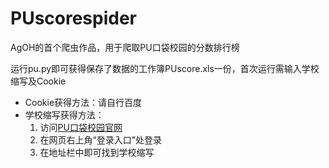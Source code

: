 # PUscorespider

AgOH的首个爬虫作品，用于爬取PU口袋校园的分数排行榜

运行pu.py即可获得保存了数据的工作簿PUscore.xls一份，首次运行需输入学校缩写及Cookie

* Cookie获得方法：请自行百度
* 学校缩写获得方法：
  1. 访问[PU口袋校园官网](http://www.pocketuni.net/)
  2. 在网页右上角“登录入口”处登录
  3. 在地址栏中即可找到学校缩写